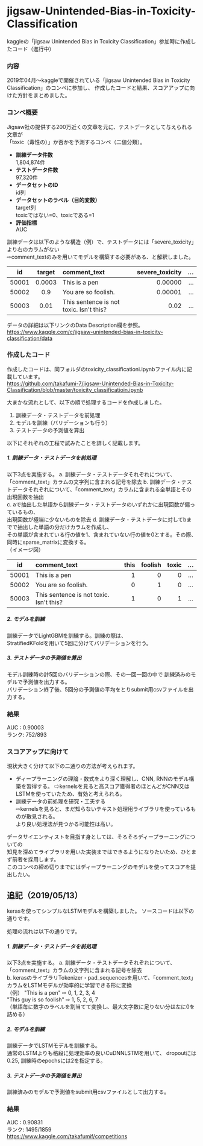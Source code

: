 # jigsaw-Unintended-Bias-in-Toxicity-Classification
kaggleの「jigsaw Unintended Bias in Toxicity Classification」参加時に作成したコード（進行中）

### 内容
2019年04月〜kaggleで開催されている「jigsaw Unintended Bias in Toxicity Classification」のコンペに参加し、
作成したコードと結果、スコアアップに向けた方針をまとめました。    

### コンペ概要
Jigsaw社の提供する200万近くの文章を元に、テストデータとして与えられる文章が  
「toxic（毒性の）」か否かを予測するコンペ（二値分類）。  
- **訓練データ件数**  
  1,804,874件  
- **テストデータ件数**  
  97,320件  
- **データセットのID**  
  id列  
- **データセットのラベル（目的変数）**  
  target列  
  toxicではない=0、toxicである=1  
- **評価指標**  
  AUC    


訓練データは以下のような構造（例）で、テストデータには「severe_toxicity」より右のカラムがない  
 ⇨comment_textのみを用いてモデルを構築する必要がある、と解釈しました。

| id    | target    | comment_text     | severe_toxicity | … |  
|:-----:|:-----------:|:------------|-------------------------:|-------:|  
| 50001 | 0.0003   | This is a pen      |  0.00000                |  …  |  
| 50002 | 0.9 | You are so foolish.       |  0.00001                    |  … |  
| 50003 | 0.01 |    This sentence is not toxic. Isn't this?    |  0.02  |  …  |  

データの詳細は以下リンクのData Description欄を参照。  
<https://www.kaggle.com/c/jigsaw-unintended-bias-in-toxicity-classification/data>    


### 作成したコード    
作成したコードは、同フォルダのtoxicity_classificationi.ipynbファイル内に記載しています。  
<https://github.com/takafumi-7/jigsaw-Unintended-Bias-in-Toxicity-Classification/blob/master/toxicity_classificatioin.ipynb>

大まかな流れとして、以下の順で処理するコードを作成しました。
1. 訓練データ・テストデータを前処理
2. モデルを訓練（バリデーションも行う）
3. テストデータの予測値を算出

以下にそれぞれの工程で試みたことを詳しく記載します。    


##### 1. 訓練データ・テストデータを前処理　　
以下3点を実施する。
a. 訓練データ・テストデータそれぞれについて、「comment_text」カラムの文字列に含まれる記号を除去
b. 訓練データ・テストデータそれぞれについて、「comment_text」カラムに含まれる全単語とその出現回数を抽出  
c. aで抽出した単語から訓練データ・テストデータのいずれかに出現回数が偏っているもの、  
   出現回数が極端に少ないものを除去
d. 訓練データ・テストデータに対してbまでで抽出した単語の分だけカラムを作成し、  
   その単語が含まれている行の値を1、含まれていない行の値を0とする。その際、同時にsparse_matrixに変換する。  
（イメージ図）  

| id    |              comment_text               | this | foolish |  toxic  | … |  
|:-----:|:----------------------------------------|-----:|--------:|--------:|:-:|
| 50001 | This is a pen                           |   1  |    0    |    0    | … |  
| 50002 | You are so foolish.                     |   0  |    1    |    0    | … |  
| 50003 | This sentence is not toxic. Isn't this? |   1  |    0    |    1    | … |  

##### 2. モデルを訓練　　
訓練データでLightGBMを訓練する。訓練の際は、  
StratifiedKFoldを用いて5回に分けてバリデーションを行う。  

##### 3. テストデータの予測値を算出  
モデル訓練時の計5回のバリデーションの際、その一回一回の中で
訓練済みのモデルで予測値を出力する。  
バリデーション終了後、5回分の予測値の平均をとりsubmit用csvファイルを出力する。    

### 結果  
AUC  : 0.90003   
ランク: 752/893  

### スコアアップに向けて  
現状大きく分けて以下の二通りの方法が考えられます。  
- ディープラーニングの理論・数式をより深く理解し、CNN, RNNのモデル構築を習得する。
  ⇨kernelsを見ると高スコア獲得者のほとんどがCNN又はLSTMを使っていたため、有効と考えられる。  
- 訓練データの前処理を研究・工夫する  
  ⇨kernelsを見ると、まだ知らないテキスト処理用ライブラリを使っているものが散見される。  
   より良い処理法が見つかる可能性は高い。  

データサイエンティストを目指す身としては、そろそろディープラーニングについての  
知見を深めてライブラリを用いた実装まではできるようになりたいため、ひとまず前者を採用します。  
このコンペの締め切りまでにはディープラーニングのモデルを使ってスコアを提出したい。


## 追記（2019/05/13）  
kerasを使ってシンプルなLSTMモデルを構築しました。
ソースコードは以下の通りです。

処理の流れは以下の通りです。  

##### 1. 訓練データ・テストデータを前処理　　
以下3点を実施する。
a. 訓練データ・テストデータそれぞれについて、「comment_text」カラムの文字列に含まれる記号を除去  
b. kerasのライブラリTokenizer・pad_sequencesを用いて、「comment_text」カラムをLSTMモデルが効率的に学習できる形に変換  
（例）
"This is a pen" ⇨ 0, 1, 2, 3, 4  
"This guy is so foolish" ⇨ 1, 5, 2, 6, 7  
（単語毎に数字のラベルを割当てて変換し、最大文字数に足りない分は左に0を詰める）  

##### 2. モデルを訓練　　
訓練データでLSTMモデルを訓練する。  
通常のLSTMよりも格段に処理効率の良いCuDNNLSTMを用いて、
dropoutには0.25, 訓練時のepochsには2を指定する。

##### 3. テストデータの予測値を算出  
訓練済みのモデルで予測値をsubmit用csvファイルとして出力する。   

### 結果  
AUC  : 0.90831   
ランク: 1495/1859  
<https://www.kaggle.com/takafumif/competitions>    
